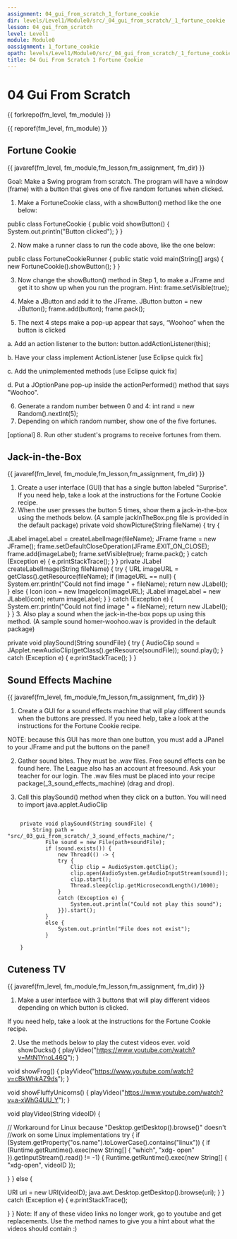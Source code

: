 ```yaml
---
assignment: 04_gui_from_scratch_1_fortune_cookie
dir: levels/Level1/Module0/src/_04_gui_from_scratch/_1_fortune_cookie
lesson: 04_gui_from_scratch
level: Level1
module: Module0
oassignment: 1_fortune_cookie
opath: levels/Level1/Module0/src/_04_gui_from_scratch/_1_fortune_cookie
title: 04 Gui From Scratch 1 Fortune Cookie
---
```

# 04 Gui From Scratch

{{ forkrepo(fm_level, fm_module) }}

{{ reporef(fm_level, fm_module) }}






## Fortune Cookie

{{ javaref(fm_level, fm_module,fm_lesson,fm_assignment, fm_dir) }}


Goal: Make a Swing program from scratch.
The program will have a window (frame) with a button that gives one of five random fortunes when clicked.
1. Make a FortuneCookie class, with a showButton() method like the one below:

public class FortuneCookie {
public void showButton() {
System.out.println("Button clicked");
}
}

2. Now make a runner class to run the code above, like the one below:

public class FortuneCookieRunner {
public static void main(String[] args) {
new FortuneCookie().showButton();
}
}

3. Now change the showButton() method in Step 1, to make a JFrame and get it to show up when you run the program. Hint:
frame.setVisible(true);

4. Make a JButton and add it to the JFrame.
JButton button = new JButton();
frame.add(button);
frame.pack();

5. The next 4 steps make a pop-up appear that says, “Woohoo” when the button is clicked

a. Add an action listener to the button:
button.addActionListener(this);

b. Have your class implement ActionListener [use Eclipse quick fix]

c. Add the unimplemented methods [use Eclipse quick fix]

d. Put a JOptionPane pop-up inside the actionPerformed() method that says "Woohoo".

6. Generate a random number between 0 and 4:
int rand = new Random().nextInt(5);
7. Depending on which random number, show one of the five fortunes.

[optional] 8. Run other student's programs to receive fortunes from them.



## Jack-in-the-Box

{{ javaref(fm_level, fm_module,fm_lesson,fm_assignment, fm_dir) }}


1. Create a user interface (GUI) that has a single button labeled "Surprise".
If you need help, take a look at the instructions for the Fortune Cookie recipe.
2. When the user presses the button 5 times, show them a jack-in-the-box using the methods below.
(A sample jackInTheBox.png file is provided in the default package)
private void showPicture(String fileName) {
try {

JLabel imageLabel = createLabelImage(fileName);
JFrame frame = new JFrame();
frame.setDefaultCloseOperation(JFrame.EXIT_ON_CLOSE);
frame.add(imageLabel);
frame.setVisible(true);
frame.pack();
} catch (Exception e) {
e.printStackTrace();
}
}
private JLabel createLabelImage(String fileName) {
try {
URL imageURL = getClass().getResource(fileName);
if (imageURL == null) {
System.err.println("Could not find image " + fileName);
return new JLabel();
} else {
Icon icon = new ImageIcon(imageURL);
JLabel imageLabel = new JLabel(icon);
return imageLabel;
}
} catch (Exception e) {
System.err.println("Could not find image " + fileName);
return new JLabel();
}
}
3. Also play a sound when the jack-in-the-box pops up using this method.
(A sample sound homer-woohoo.wav is provided in the default package)

private void playSound(String soundFile) {
try {
AudioClip sound = JApplet.newAudioClip(getClass().getResource(soundFile));
sound.play();
} catch (Exception e) {
e.printStackTrace();
}
}



## Sound Effects Machine

{{ javaref(fm_level, fm_module,fm_lesson,fm_assignment, fm_dir) }}


1.  Create a GUI for a sound effects machine that will play different sounds when the buttons are pressed.
If you need help, take a look at the instructions for the Fortune Cookie recipe.

NOTE: because this GUI has more than one button, you must add a JPanel to your JFrame and put the buttons on the panel!

2. Gather sound bites. They must be .wav files. Free sound effects can be found here. The League also has an account at freesound. Ask your teacher for our login.
The .wav files must be placed into your recipe package(_3_sound_effects_machine) (drag and drop).

3. Call this playSound() method when they click on a button. You will need to import java.applet.AudioClip
```

	private void playSound(String soundFile) {
		String path = "src/_03_gui_from_scratch/_3_sound_effects_machine/";
			File sound = new File(path+soundFile);
			if (sound.exists()) {
				new Thread(() -> {
				try {
					Clip clip = AudioSystem.getClip();
					clip.open(AudioSystem.getAudioInputStream(sound));
					clip.start();
					Thread.sleep(clip.getMicrosecondLength()/1000);
				}
				catch (Exception e) {
					System.out.println("Could not play this sound");
				}}).start();
	 		}
			else {
				System.out.println("File does not exist");
			}
		
	}
```



## Cuteness TV

{{ javaref(fm_level, fm_module,fm_lesson,fm_assignment, fm_dir) }}


1. Make a user interface with 3 buttons that will play different videos depending on which button is clicked.

If you need help, take a look at the instructions for the Fortune Cookie recipe.

2.  Use the methods below to play the cutest videos ever.
void showDucks() {
playVideo("https://www.youtube.com/watch?v=MtN1YnoL46Q");
}

void showFrog() {
playVideo("https://www.youtube.com/watch?v=cBkWhkAZ9ds");
}

void showFluffyUnicorns() {
playVideo("https://www.youtube.com/watch?v=a-xWhG4UU_Y");
}

void playVideo(String videoID) {

// Workaround for Linux because "Desktop.getDesktop().browse()" doesn't
//work on some Linux implementations
try {
if (System.getProperty("os.name").toLowerCase().contains("linux")) {
if (Runtime.getRuntime().exec(new String[] {
"which", "xdg- open" }).getInputStream().read() != -1) {
Runtime.getRuntime().exec(new String[] { "xdg-open", videoID });

}
} else {

URI uri = new URI(videoID);
java.awt.Desktop.getDesktop().browse(uri);
}
} catch (Exception e) {
e.printStackTrace();

}
}
Note: If any of these video links no longer work, go to youtube and get replacements. Use the method names to give you a hint about what the videos should contain :)

